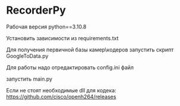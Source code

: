 # RecorderPy

Рабочая версия python==3.10.8

Установить зависимости из requirements.txt

Для получения первичной базы камер\кодеров запустить скрипт GoogleToData.py

Для работы надо отредактировать config.ini файл


запустить main.py



Если не стоят необходимые dll для кодека: https://github.com/cisco/openh264/releases
